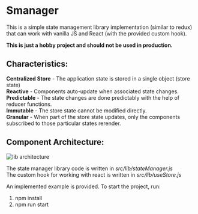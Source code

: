 # Smanager
This is a simple state management library implementation (similar to redux) that can work with vanilla JS and React (with the provided custom hook).

**This is just a hobby project and should not be used in production.**

## Characteristics:  
**Centralized Store** -  The application state is stored in a single object (store state)  
**Reactive** - Components auto-update when associated state changes.  
**Predictable** - The state changes are done predictably with the help of reducer functions.  
**Immutable** - The store state cannot be modified directly.  
**Granular** - When part of the store state updates, only the components subscribed to those particular states rerender.  

## Component Architecture:
![lib architecture](https://github.com/user-attachments/assets/6b478b59-b217-4458-a8a9-3b2dc6bb0301)

The state manager library code is written in *src/lib/stateManager.js*  
The custom hook for working with react is written in *src/lib/useStore.js*

An implemented example is provided. To start the project, run:
1) npm install
2) npm run start
